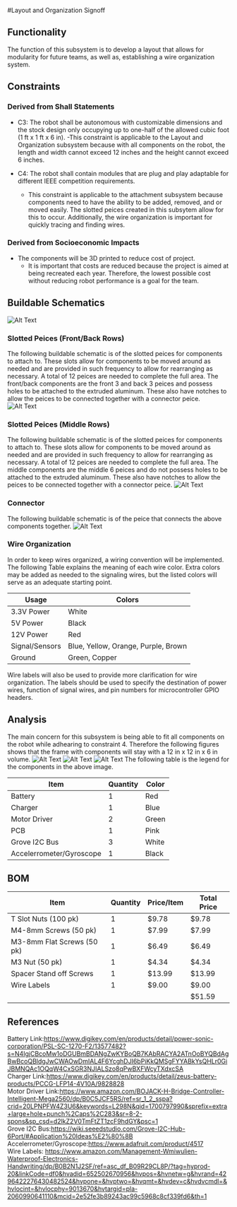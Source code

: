 #Layout and Organization Signoff 

## Functionality

The function of this subsystem is to develop a layout that allows for modularity for future teams, as well as, establishing a wire organization system.

## Constraints

### Derived from Shall Statements

- C3: The robot shall be autonomous with customizable dimensions and the stock design only occupying up to one-half of the allowed cubic foot (1 ft x 1 ft x 6 in).
	 -This constraint is applicable to the Layout and Organization subsystem because with all components on the robot, the length and width cannot exceed 12 inches and the height cannot exceed 6 inches.


- C4: The robot shall contain modules that are plug and play adaptable for different IEEE competition requirements.
	- This constraint is applicable to the attachment subsystem because components need to have the ability to be added, removed, and or moved easily. The slotted peices created in this subsytem allow for this to occur. Additionally, the wire organization is important for quickly tracing and finding wires. 

### Derived from Socioeconomic Impacts

- The components will be 3D printed to reduce cost of project. 	
	- It is important that costs are reduced because the project is aimed at being recreated each year. Therefore, the lowest possible cost without reducing robot performance is a goal for the team. 
	
## Buildable Schematics

![Alt Text](https://github.com/lchapman42/Control-Sensing-Wireless-Charging-Robot/blob/main/Documentation/Images/Layout-Organization/Frame%20with%20Slotted%20Pieces%20Corner%20View.jpg)

### Slotted Peices (Front/Back Rows)
The following buildable schematic is of the slotted peices for components to attach to. These slots allow for components to be moved around as needed and are provided in such frequency to allow for rearranging as necessary. A total of 12 peices are needed to complete the full area. The front/back components are the front 3 and back 3 peices and possess holes to be attached to the extruded aluminum. These also have notches to allow the peices to be connected together with a connector peice. 
![Alt Text](https://github.com/lchapman42/Control-Sensing-Wireless-Charging-Robot/blob/main/Documentation/Images/Layout-Organization/Slotted%20Peices%20Front-Back%20Rows%20Schematic.jpg)

### Slotted Peices (Middle Rows) 
The following buildable schematic is of the slotted peices for components to attach to. These slots allow for components to be moved around as needed and are provided in such frequency to allow for rearranging as necessary. A total of 12 peices are needed to complete the full area. The middle components are the middle 6 peices and do not possess holes to be attached to the extruded aluminum. These also have notches to allow the peices to be connected together with a connector peice.
![Alt Text](https://github.com/lchapman42/Control-Sensing-Wireless-Charging-Robot/blob/main/Documentation/Images/Layout-Organization/Slotted%20Peice%20Middle%20Schematic.jpg)

### Connector
The following buildable schematic is of the peice that connects the above components together.
![Alt Text](https://github.com/lchapman42/Control-Sensing-Wireless-Charging-Robot/blob/main/Documentation/Images/Layout-Organization/Connector%20Schematic.jpg)

### Wire Organization
In order to keep wires organized, a wiring convention will be implemented. 
The following Table explains the meaning of each wire color. Extra colors may be added
as needed to the signaling wires, but the listed colors will serve as an adequate starting point. 

|Usage|Colors|
|-|-|
|3.3V Power|White|
|5V Power|Black|
|12V Power|Red|
|Signal/Sensors|Blue, Yellow, Orange, Purple, Brown|
|Ground|Green, Copper|

Wire labels will also be used to provide more clarification for wire organization. 
The labels should be used to specify the destination of power wires, function of signal wires,
and pin numbers for microcontroller GPIO headers. 

## Analysis
The main concern for this subsystem is being able to fit all components on the robot while adhearing to constraint 4. Therefore the following figures shows that the frame with components will stay with a 12 in x 12 in x 6 in volume. 
![Alt Text](https://github.com/lchapman42/Control-Sensing-Wireless-Charging-Robot/blob/main/Documentation/Images/Layout-Organization/Chassis%20Frame%20Layout%20Size%20Confirmation.jpg)
![Alt Text](https://github.com/lchapman42/Control-Sensing-Wireless-Charging-Robot/blob/main/Documentation/Images/Layout-Organization/Robot%20Layout%20Corner%20View.jpg)
![Alt Text](https://github.com/lchapman42/Control-Sensing-Wireless-Charging-Robot/blob/main/Documentation/Images/Layout-Organization/Robot%20Layout%20Top%20VIew.jpg)
The following table is the legend for the components in the above image.

| Item | Quantity | Color |
|-|-|-|
|Battery|1|Red|
|Charger|1|Blue|
|Motor Driver|2|Green|
|PCB|1|Pink|
|Grove I2C Bus|3|White|
|Accelerrometer/Gyroscope|1|Black|

## BOM
| Item | Quantity | Price/Item | Total Price | 
|-|-|-|-|
|T Slot Nuts (100 pk)|1|$9.78|$9.78| 
|M4-8mm Screws (50 pk)|1|$7.99|$7.99| 
|M3-8mm Flat Screws (50 pk)|1|$6.49|$6.49|
|M3 Nut (50 pk)|1|$4.34|$4.34|
|Spacer Stand off Screws|1|$13.99|$13.99|
|Wire Labels|1|$9.00|$9.00|
| | | |$51.59|

## References
Battery Link:https://www.digikey.com/en/products/detail/power-sonic-corporation/PSL-SC-1270-F2/13577482?s=N4IgjCBcoMw1oDGUBmBDANgZwKYBoQB7KAbRACYA2ATnOoBYQBdAgBwBcoQBldgJwCWAOwDmIAL4F6YcghDJI6bPiKkQMSgFYYABkYsQHLr0GiJBMNQAc1OQqW4CxSGR3NJIALSzo8qPwBXFWcyTXdxcSA    
Charger Link:https://www.digikey.com/en/products/detail/zeus-battery-products/PCCG-LFP14-4V10A/9828828    
Motor Driver Link:https://www.amazon.com/BOJACK-H-Bridge-Controller-Intelligent-Mega2560/dp/B0C5JCF5RS/ref=sr_1_2_sspa?crid=20LPNPFW4Z3U6&keywords=L298N&qid=1700797990&sprefix=extra+large+hole+punch%2Caps%2C283&sr=8-2-spons&sp_csd=d2lkZ2V0TmFtZT1zcF9hdGY&psc=1    
Grove I2C Bus:https://wiki.seeedstudio.com/Grove-I2C-Hub-6Port/#Application%20Ideas%E2%80%8B    
Accelerrometer/Gyroscope:https://www.adafruit.com/product/4517    
Wire Labels: https://www.amazon.com/Management-Wmiwulien-Waterproof-Electronics-Handwriting/dp/B0B2N1J2SF/ref=asc_df_B09R29CL8P/?tag=hyprod-20&linkCode=df0&hvadid=652502670956&hvpos=&hvnetw=g&hvrand=4296422276430482524&hvpone=&hvptwo=&hvqmt=&hvdev=c&hvdvcmdl=&hvlocint=&hvlocphy=9013670&hvtargid=pla-2060990641110&mcid=2e52fe3b89243ac99c5968c8cf339fd6&th=1  

